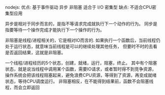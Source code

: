 nodejs: 
优点:
    基于事件驱动
    异步
    非阻塞
    适合于 I/O 密集型
缺点:
    不适合CPU密集型应用


异步是相对于同步而言的，是指不等请求完成就执行下一个动作的行为。
同步是指要等待一个操作完成才能执行下一个操作的行为。

非阻塞是线程/进程相关的，它是相对IO而言的.
如果执行一个函数后，当前线程仍处于运行状态，就意味当前线程是可以的继续处理其他任务，
但要时不时的去看是否返回结果，这就是非阻塞。

一个线程/进程经历的5个状态，创建，就绪，运行，阻塞，终止。
其中有个阻塞状态，就是说当线程中调用某个函数，需要IO请求，或者暂时得不到竞争资源，
操作系统会把该线程阻塞起来，避免浪费CPU资源，等得到了资源，再变成就绪状态，等待CPU调度运行。
非阻塞相反，在不能得到结果前，函数不会阻塞线程，而会立即返回
